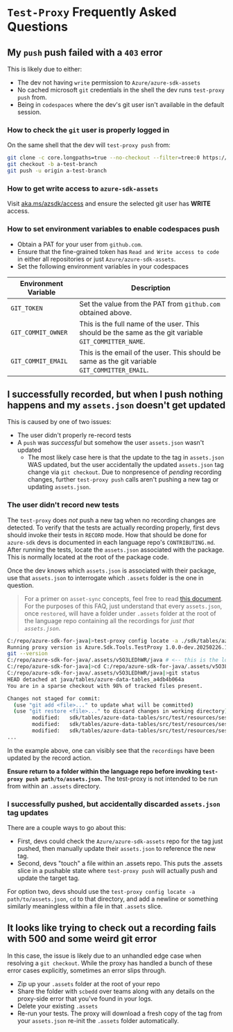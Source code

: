 # `Test-Proxy` Frequently Asked Questions

## My `push` push failed with a `403` error

This is likely due to either:

- The dev not having `write` permission to `Azure/azure-sdk-assets`
- No cached microsoft `git` credentials in the shell the dev runs `test-proxy push` from.
- Being in `codespaces` where the dev's git user isn't available in the default session.

### How to check the `git` user is properly logged in

On the same shell that the dev will `test-proxy push` from:

```bash
git clone -c core.longpaths=true --no-checkout --filter=tree:0 https://github.com/Azure/azure-sdk-assets.git
git checkout -b a-test-branch
git push -u origin a-test-branch
```

### How to get write access to `azure-sdk-assets`

Visit [aka.ms/azsdk/access](https://aka.ms/azsdk/access) and ensure the selected git user has **WRITE** access.

### How to set environment variables to enable codespaces push

- Obtain a PAT for your user from `github.com`.
 - Ensure that the fine-grained token has `Read and Write access to code` in either all repositories or just `Azure/azure-sdk-assets`.
- Set the following environment variables in your codespaces

| Environment Variable | Description |
|---|---|
|`GIT_TOKEN`| Set the value from the PAT from `github.com` obtained above. |
|`GIT_COMMIT_OWNER`| This is the full name of the user. This should be the same as the git variable `GIT_COMMITTER_NAME`. |
|`GIT_COMMIT_EMAIL`| This is the email of the user. This should be same as the git variable `GIT_COMMITTER_EMAIL`.|

## I successfully recorded, but when I push nothing happens and my `assets.json` doesn't get updated

This is caused by one of two issues:

- The user didn't properly re-record tests
- A `push` was _successful_ but somehow the user `assets.json` wasn't updated
  - The most likely case here is that the update to the tag in `assets.json` WAS updated, but the user accidentally the updated `assets.json` tag change via `git checkout`. Due to nonpresence of _pending_ recording changes, further `test-proxy push` calls aren't pushing a new tag or updating `assets.json`.

### The user didn't record new tests

The `test-proxy` does _not_ push a new tag when no recording changes are detected. To verify that the tests are actually recording properly, first devs should invoke their tests in `RECORD` mode. How that should be done for `azure-sdk` devs is documented in each language repo's `CONTRIBUTING.md`. After running the tests, locate the `assets.json` associated with the package. This is normally located at the root of the package code.

Once the dev knows which `assets.json` is associated with their package, use that `assets.json` to interrogate which `.assets` folder is the one in question.

> For a primer on `asset-sync` concepts, feel free to read [this document](https://github.com/Azure/azure-sdk-tools/blob/main/tools/test-proxy/documentation/asset-sync/README.md). For the purposes of this FAQ, just understand that every `assets.json`, once `restored`, will have a folder under `.assets` folder at the root of the language repo containing all the recordings for _just that `assets.json`_.

```bash
C:/repo/azure-sdk-for-java|>test-proxy config locate -a ./sdk/tables/azure-data-tables/assets.json
Running proxy version is Azure.Sdk.Tools.TestProxy 1.0.0-dev.20250226.1
git --version
C:/repo/azure-sdk-for-java/.assets/v5O3LEDhWR/java # <-- this is the location of the cloned assets
C:/repo/azure-sdk-for-java|>cd C:/repo/azure-sdk-for-java/.assets/v5O3LEDhWR/java
C:/repo/azure-sdk-for-java/.assets/v5O3LEDhWR/java|>git status
HEAD detached at java/tables/azure-data-tables_a4db4b064a
You are in a sparse checkout with 98% of tracked files present.

Changes not staged for commit:
  (use "git add <file>..." to update what will be committed)
  (use "git restore <file>..." to discard changes in working directory)
        modified:   sdk/tables/azure-data-tables/src/test/resources/session-records/TableAsyncClientTest.submitTransaction.json
        modified:   sdk/tables/azure-data-tables/src/test/resources/session-records/TableAsyncClientTest.submitTransactionAllActions.json
        modified:   sdk/tables/azure-data-tables/src/test/resources/session-records/TableAsyncClientTest.submitTransactionAllActionsForEntitiesWithSingleQuotesInPartitionKey.json
...
```

In the example above, one can visibly see that the `recordings` have been updated by the record action.

**Ensure return to a folder within the language repo before invoking `test-proxy push path/to/assets.json`.** The test-proxy is not intended to be run from within an `.assets` directory.

### I successfully pushed, but accidentally discarded `assets.json` tag updates

There are a couple ways to go about this:

- First, devs could check the `Azure/azure-sdk-assets` repo for the tag just pushed, then manually update their `assets.json` to reference the new tag.
- Second, devs "touch" a file within an .assets repo. This puts the .assets slice in a pushable state where `test-proxy push` will actually push and update the target tag.

For option two, devs should use the `test-proxy config locate -a path/to/assets.json`, `cd` to that directory, and add a newline or something similarly meaningless within a file in that `.assets` slice.

## It looks like trying to check out a recording fails with 500 and some weird git error

In this case, the issue is likely due to an unhandled edge case when resolving a `git checkout`. While the proxy has handled a bunch of these error cases explicitly, sometimes an error slips through.

- Zip up your `.assets` folder at the root of your repo
- Share the folder with `scbedd` over teams along with any details on the proxy-side error that you've found in your logs.
- Delete your existing `.assets`
- Re-run your tests. The proxy will download a fresh copy of the tag from your `assets.json` re-init the `.assets` folder automatically.
